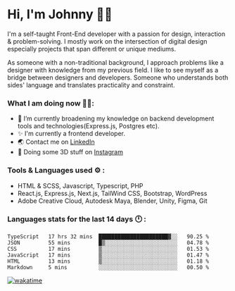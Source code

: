 # Hi, I'm Johnny 👋🧑‍

I'm a self-taught Front-End developer with a passion for design, interaction & problem-solving. I mostly work on the intersection of digital design especially projects that span different or unique mediums.

As someone with a non-traditional background, I approach problems like a designer with knowledge from my previous field. I like to see myself as a bridge between designers and developers. Someone who understands both sides' language and translates practicality and constraint.

### What I am doing now 🧑‍💻:

- 🔭 I’m currently broadening my knowledge on backend development tools and technologies(Express.js, Postgres etc).
- ✨ I'm currently a frontend developer.
- 🌏 Contact me on [LinkedIn](https://www.linkedin.com/in/johchai/)
- 🎨 Doing some 3D stuff on [Instagram](https://www.instagram.com/johnsaaz)

### Tools & Languages used ⚙️ :

- HTML & SCSS, Javascript, Typescript, PHP
- React.js, Express.js, Next.js, TailWind CSS, Bootstrap, WordPress
- Adobe Creative Cloud, Autodesk Maya, Blender, Unity, Figma, Git

### Languages stats for the last 14 days 🕛 :

<!--START_SECTION:waka-->

```text
TypeScript   17 hrs 32 mins  ██████████████████████▓░░   90.25 %
JSON         55 mins         █▒░░░░░░░░░░░░░░░░░░░░░░░   04.78 %
CSS          17 mins         ▒░░░░░░░░░░░░░░░░░░░░░░░░   01.53 %
JavaScript   17 mins         ▒░░░░░░░░░░░░░░░░░░░░░░░░   01.47 %
HTML         13 mins         ▒░░░░░░░░░░░░░░░░░░░░░░░░   01.18 %
Markdown     5 mins          ░░░░░░░░░░░░░░░░░░░░░░░░░   00.50 %
```

<!--END_SECTION:waka-->

[![wakatime](https://wakatime.com/badge/user/0cd14e89-b357-451d-b5c1-4a79286fb5a6.svg)](https://wakatime.com/@0cd14e89-b357-451d-b5c1-4a79286fb5a6)
